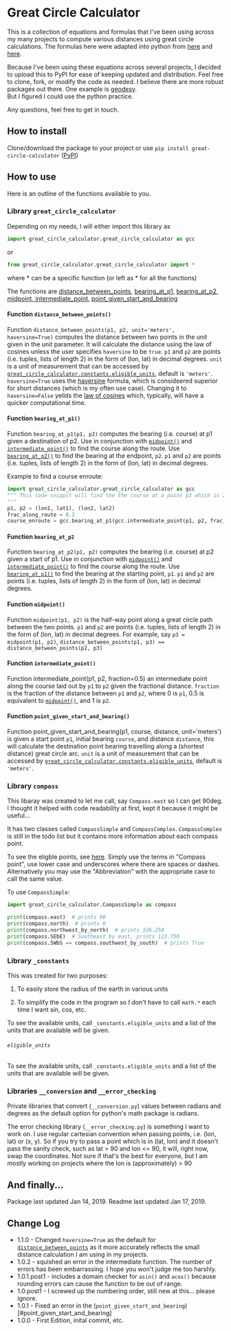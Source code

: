 # Great Circle Calculator

 This is a collection of equations and formulas that I've been using across my many projects to compute various 
 distances using great circle calculations. The formulas here were adapted into python from 
 [here](https://www.movable-type.co.uk/scripts/latlong.html) and [here](http://www.edwilliams.org/avform.htm).   
 
 Because I've been using these equations across several projects, I decided to upload this to PyPI for ease of 
 keeping updated and distribution. Feel free to clone, fork, or modify the code as needed.  I believe there are 
 more robust packages out there.  One example is [geodesy](https://github.com/chrisveness/geodesy).  
 But I figured I could use the python practice.   
 
 Any questions, feel free to get in touch.
 
 ## How to install
 
Clone/download the package to your project or use `pip install great-circle-calculator` ([PyPI](https://pypi.org/project/great-circle-calculator/))
 
 ## How to use
 
 Here is an outline of the functions available to you. 
 
 ### Library `great_circle_calculator`
 
 Depending on my needs, I will either import this library as 
 
```python
import great_circle_calculator.great_circle_calculator as gcc
```

or 

```python
from great_circle_calculator.great_circle_calculator import *
```

where * can be a specific function (or left as * for all the functions)

The functions are [distance_between_points](#distance_between_points), [bearing_at_p1](#bearing_at_p1), [bearing_at_p2](#bearing_at_p2), [midpoint](#midpoint),[ intermediate_point](#intermediate_point), [point_given_start_and_bearing](#point_given_start_and_bearing)

#### Function `distance_between_points()`

Function `distance_between_points(p1, p2, unit='meters', haversine=True)` computes the distance between two points in the unit given in the unit parameter.  It will calculate the distance using the law of cosines unless the user specifies `haversine` to be `true`.  `p1` and `p2` are points (i.e. tuples, lists of length 2) in the form of (lon, lat) in decimal degrees.  `unit` is a unit of measurement that can be accessed by [`great_circle_calculator.constants.eligible_units`](#eligible_units), default is `'meters'`.  `haversine=True` uses the [haversine](https://en.wikipedia.org/wiki/Haversine_formula) formula, which is consideered superior for short distances (which is my often use case).  Changing it to `haversine=False` yeilds the [law of cosines](https://en.wikipedia.org/wiki/Spherical_law_of_cosines) which, typically, will have a quicker computational time.  

#### Function `bearing_at_p1()`

Function  `bearing_at_p1(p1, p2)` computes the bearing (i.e. course) at p1 given a destination of p2.  Use in conjunction with [`midpoint()`](#midpoint) and [`intermediate_point()`](#intermediate_point) to find the course along the route.  Use [`bearing_at_p2()`](#bearing_at_p2) to find the bearing at the endpoint, `p2`.  `p1` and `p2` are points (i.e. tuples, lists of length 2) in the form of (lon, lat) in decimal degrees.  

Example to find a course enroute:

```python
import great_circle_calculator.great_circle_calculator as gcc
""" This code snippit will find the the course at a point p3 which is 20% the way between points p1 and p2
"""
p1, p2 = (lon1, lat1), (lon2, lat2)
frac_along_route = 0.2
course_enroute = gcc.bearing_at_p1(gcc.intermediate_point(p1, p2, frac_along_route), p2)
```
#### Function `bearing_at_p2`

Function  `bearing_at_p2(p1, p2)` computes the bearing (i.e. course) at p2 given a start of p1.  Use in conjunction with [`midpoint()`](#midpoint) and [`intermediate_point()`](#intermediate_point) to find the course along the route.  Use [`bearing_at_p1()`](#bearing_at_p1) to find the bearing at the starting point, `p1`.  `p1` and `p2` are points (i.e. tuples, lists of length 2) in the form of (lon, lat) in decimal degrees.  
        
#### Function `midpoint()`

Function `midpoint(p1, p2)` is the half-way point along a great circle path between the two points.  `p1` and `p2` are points (i.e. tuples, lists of length 2) in the form of (lon, lat) in decimal degrees.  For example, say `p3 = midpoint(p1, p2)`, `distance_between_points(p1, p3) == distance_between_points(p2, p3)` 

#### Function `intermediate_point()`

Function intermediate_point(p1, p2, fraction=0.5) an intermediate point along the course laid out by `p1` to `p2` given the fractional distance.  `fraction` is the fraction of the distance between `p1` and `p2`, where 0 is `p1`, 0.5 is equivalent to [`midpoint()`](#midpoint), and 1 is `p2`.  

#### Function `point_given_start_and_bearing()`
        
Function point_given_start_and_bearing(p1, course, distance, unit='meters') is given a start point `p1`, initial bearing `course`, and distance `distance`, this will calculate the destination point bearing travelling along a (shortest distance) great circle arc.  `unit` is a unit of measurement that can be accessed by [`great_circle_calculator.constants.eligible_units`](#eligible_units), default is `'meters'`.
    
 ### Library `compass`
 
 This libaray was created to let me call, say `Compass.east` so I can get 90deg.  I thought it helped with code readability 
 at first, kept it because it might be useful...   
 
 It has two classes called `CompassSimple` and `CompassComplex`.  `CompassComplex` is still in the todo list but it contains more information about each compass point.  
 
 To see the eligble points, see [here](https://en.wikipedia.org/wiki/Points_of_the_compass#32_compass_points).  Simply use the terms in "Compass point", use lower case and underscores where there are spaces or dashes.  Alternatively you may use the "Abbreviation" with the appropriate case to call the same value.  
 
 To use `CompassSimple`:
 
 ```python
import great_circle_calculator.CompassSimple as compass

print(compass.east)  # prints 90
print(compass.north)  # prints 0
print(compass.northwest_by_north)  # prints 326.250
print(compass.SEbE)  # Southeast by east, prints 123.750
print(compass.SWbS == compass.southwest_by_south)  # prints True
```

  
 ### Library `_constants`
 
 This was created for two purposes:
 
 1) To easily store the radius of the earth in various units
 
 2) To simplify the code in the program so I don't have to call `math.*` each time I want sin, cos, etc.
 
 To see the available units, call `_constants.eligible_units` and a list of the units that are available will be given. 
 
 ###### `eligible_units`
 
 To see the available units, call `_constants.eligible_units` and a list of the units that are available will be given. 
 
 ### Libraries  `__conversion` and `__error_checking`
 
 Private libraries that convert (`__conversion.py`) values between radians and degrees as the default option 
 for python's math package is radians.  
 
 The error checking library (`__error_checking.py`) is something I want to work on.  I use regular cartesian convention 
 when passing points, i.e. (lon, lat) or (x, y).  So if you try to pass a point which is in (lat, lon) and it doesn't 
 pass the sanity check, such as lat > 90 and lon <= 90, it will, right now, swap the coordinates.  Not sure if that's 
 the best for everyone, but I am mostly working on projects where the lon is (approximately) > 90 
 
 ## And finally...
 
 Package last updated Jan 14, 2019.  Readme last updated Jan 17, 2019.  
 
 ## Change Log
 
 * 1.1.0 - Changed `haversine=True` as the default for [`distance_between_points`](#distance_between_points) as it more accurately reflects the small distance calculation I am using in my projects.
 * 1.0.2 - squished an error in the intermediate function. The number of errors has been embarrassing. I hope you won't judge me too harshly.  
 * 1.0.1.post1 - includes a domain checker for `asin()` and `acos()` because rounding errors can cause the function to be out of range.
 * 1.0.post1 - I screwed up the numbering order, still new at this... please ignore.
 * 1.0.1 - Fixed an error in the (`point_given_start_and_bearing`)[#point_given_start_and_bearing]
 * 1.0.0 - First Edition, inital commit, etc.
 
 
   
 
    

